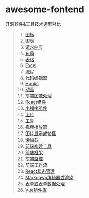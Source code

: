 # awesome-fontend
开源软件&amp;工具技术选型对比
>1. [图标](图标.md)
>2. [图表](图表.md)
>3. [请求响应](请求响应.md)
>4. [布局](布局.md)
>5. [表格](表格.md)
>6. [Excel](Excel.md)
>7. [流程](流程.md)
>8. [代码编辑器](代码编辑器.md)
>9. [Hooks](Hooks.md)
>10. [动画](动画.md)
>11. [前端图像处理](前端图像处理.md)
>12. [React组件](React组件.md)
>13. [小程序组件](小程序组件.md)
>14. [上传](上传.md)
>15. [工具](工具.md)
>16. [视频播放器](视频播放器.md)
>17. [图片显示或轮播](图片显示或轮播.md)
>18. [懒加载](懒加载.md)
>19. [前端构建工具](前端构建工具.md)
>20. [前端框架](前端框架.md)
>21. [前端监控](前端监控.md)
>22. [前端工作流](前端工作流.md)
>23. [React状态管理](React状态管理.md)
>24. [Markdown编辑器或渲染](Markdown编辑器或渲染.md)
>25. [表单或表单数据处理](表单或表单数据处理.md)
>26. [Vue组件库]()